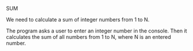 SUM

We need to calculate a sum of integer numbers from 1 to N.

The program asks a user to enter an integer number in the console. Then it calculates the sum of all numbers from 1 to N, where N is an entered number.
